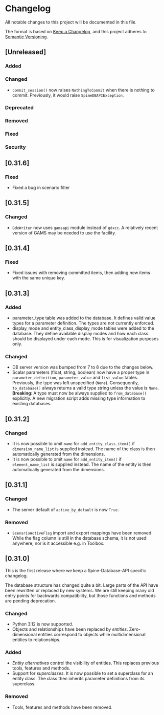 # Changelog

All notable changes to this project will be documented in this file.

The format is based on [Keep a Changelog](https://keepachangelog.com/en/1.1.0/),
and this project adheres to [Semantic Versioning](https://semver.org/spec/v2.0.0.html).

## [Unreleased]

### Added

### Changed

- ``commit_session()`` now raises ``NothingToCommit`` when there is nothing to commit.
  Previously, it would raise ``SpineDBAPIException``.

### Deprecated

### Removed

### Fixed

### Security

## [0.31.6]

### Fixed

- Fixed a bug in scenario filter

## [0.31.5]

### Changed

- ``GdxWriter`` now uses ``gamsapi`` module instead of ``gdxcc``.
  A relatively recent version of GAMS may be needed to use the facility.

## [0.31.4]

### Fixed

- Fixed issues with removing committed items, then adding new items with the same unique key.

## [0.31.3]

### Added

- parameter_type table was added to the database. It defines valid value types for a parameter definition.
  The types are not currently enforced.
- display_mode and entity_class_display_mode tables were added to the database.
  They define available display modes and how each class should be displayed under each mode.
  This is for visualization purposes only.

### Changed

- DB server version was bumped from 7 to 8 due to the changes below.
- Scalar parameters (float, string, boolean) now have a proper type in `parameter_definition`, `parameter_value` and `list_value` tables.
  Previously, the type was left unspecified (`None`).
  Consequently, `to_database()` always returns a valid type string unless the value is `None`.
  **Breaking**: A type must now be always supplied to `from_database()` explicitly.
  A new migration script adds missing type information to existing databases.

## [0.31.2]

### Changed

- It is now possible to omit `name` for `add_entity_class_item()` if `dimension_name_list` is supplied instead.
  The name of the class is then automatically generated from the dimensions.
- It is now possible to omit `name` for `add_entity_item()` if `element_name_list` is supplied instead.
  The name of the entity is then automatically generated from the dimensions.

## [0.31.1]

### Changed

- The server default of `active_by_default` is now `True`.

### Removed

- `ScenarioActiveFlag` import and export mappings have been removed.
  While the flag column is still in the database schema, it is not used anywhere,
  nor is it accessible e.g. in Toolbox.

## [0.31.0]

This is the first release where we keep a Spine-Database-API specific changelog.

The database structure has changed quite a bit.
Large parts of the API have been rewritten or replaced by new systems.
We are still keeping many old entry points for backwards compatibility,
but those functions and methods are pending deprecation.

### Changed

- Python 3.12 is now supported.
- Objects and relationships have been replaced by *entities*.
  Zero-dimensional entities correspond to objects while multidimensional entities to relationships.

### Added

- *Entity alternatives* control the visibility of entities.
  This replaces previous tools, features and methods.
- Support for *superclasses*.
  It is now possible to set a superclass for an entity class.
  The class then inherits parameter definitions from its superclass.

### Removed

- Tools, features and methods have been removed.
